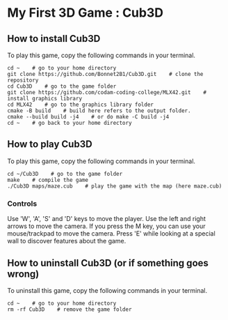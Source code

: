 # My First 3D Game : Cub3D

## How to install Cub3D

To play this game, copy the following commands in your terminal.

	cd ~    # go to your home directory
	git clone https://github.com/Bonnet2B1/Cub3D.git    # clone the repository
	cd Cub3D    # go to the game folder
	git clone https://github.com/codam-coding-college/MLX42.git    # install graphics library
	cd MLX42    # go to the graphics library folder
	cmake -B build    # build here refers to the output folder.
	cmake --build build -j4    # or do make -C build -j4
	cd ~    # go back to your home directory

## How to play Cub3D

To play this game, copy the following commands in your terminal.

	cd ~/Cub3D    # go to the game folder
	make    # compile the game
	./Cub3D maps/maze.cub    # play the game with the map (here maze.cub)

### Controls

Use 'W', 'A', 'S' and 'D' keys to move the player.
Use the left and right arrows to move the camera.
If you press the M key, you can use your mouse/trackpad to move the camera.
Press 'E' while looking at a special wall to discover features about the game.


## How to uninstall Cub3D (or if something goes wrong)

To uninstall this game, copy the following commands in your terminal.

	cd ~    # go to your home directory
	rm -rf Cub3D    # remove the game folder
